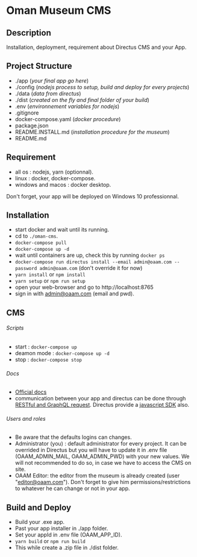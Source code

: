 # Oman Museum CMS

## Description

Installation, deployment, requirement about Directus CMS and your App.

## Project Structure

- ./app (_your final app go here_)
- ./config (_nodejs process to setup, build and deploy for every projects_)
- ./data (_data from directus_)
- ./dist (_created on the fly and final folder of your build_)
- .env (_environnement variables for nodejs_)
- .gitignore
- docker-compose.yaml (_docker procedure_)
- package.json
- README.INSTALL.md (_installation procedure for the museum_)
- README.md

## Requirement

- all os : nodejs, yarn (optionnal).
- linux : docker, docker-compose.
- windows and macos : docker desktop.

Don't forget, your app will be deployed on Windows 10 professionnal.

## Installation

- start docker and wait until its running.
- cd to `./oman-cms`.
- `docker-compose pull`
- `docker-compose up -d`
- wait until containers are up, check this by running `docker ps`
- `docker-compose run directus install --email admin@oaam.com --password admin@oaam.com` (don't override
  it for now)
- `yarn install` or `npm install`
- `yarn setup` or `npm run setup`
- open your web-browser and go to http://localhost:8765
- sign in with admin@oaam.com (email and pwd).

## CMS

###### Scripts

- start : `docker-compose up`
- deamon mode : `docker-compose up -d`
- stop : `docker-compose stop`

###### Docs

- [Official docs](https://docs.directus.io/getting-started/introduction.html)
- communication between your app and directus can be done through
  [RESTful and GraphQL request](https://docs.directus.io/api/reference.html). Directus provide a
  [javascript SDK](https://docs.directus.io/guides/js-sdk.html#installation) also.

###### Users and roles

- Be aware that the defaults logins can changes.
- Administrator (you) : default administrator for every project. It can be overrided in Directus but you
  will have to update it in .env file (OAAM_ADMIN_MAIL, OAAM_ADMIN_PWD) with your new values. We will not
  recommended to do so, in case we have to access the CMS on site.
- OAAM Editor: the editor from the museum is already created (user "editor@oaam.com"). Don't forget to
  give him permissions/restrictions to whatever he can change or not in your app.

## Build and Deploy

- Build your .exe app.
- Past your app installer in ./app folder.
- Set your appId in .env file (OAAM_APP_ID).
- `yarn build` or `npm run build`
- This while create a .zip file in ./dist folder.
